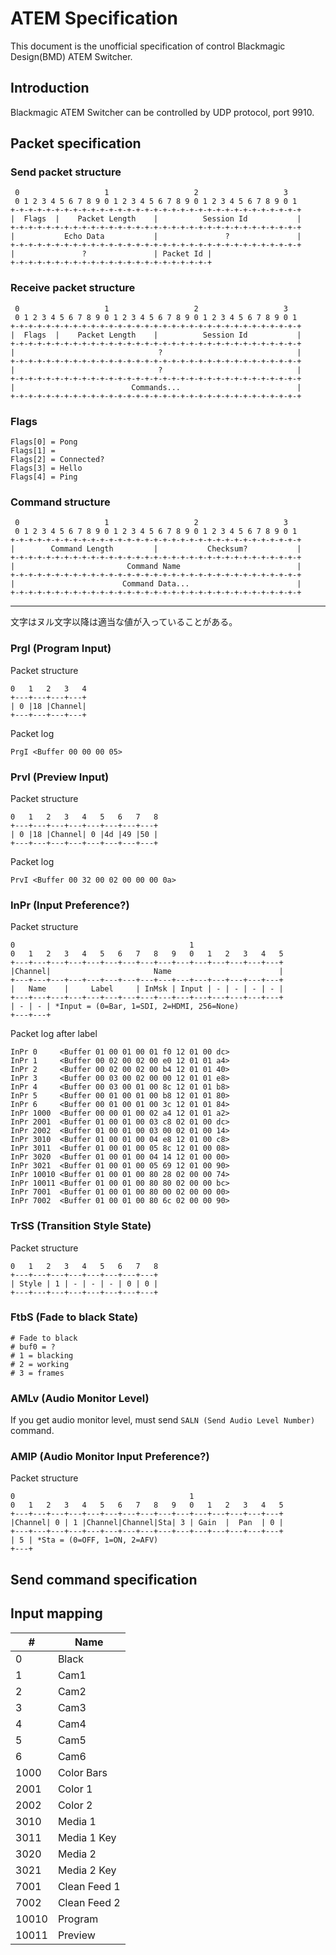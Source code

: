 ATEM Specification
========
This document is the unofficial specification of control Blackmagic Design(BMD) ATEM Switcher.

Introduction
--------
Blackmagic ATEM Switcher can be controlled by UDP protocol, port 9910.

Packet specification
--------

### Send packet structure
```
 0                   1                   2                   3
 0 1 2 3 4 5 6 7 8 9 0 1 2 3 4 5 6 7 8 9 0 1 2 3 4 5 6 7 8 9 0 1
+-+-+-+-+-+-+-+-+-+-+-+-+-+-+-+-+-+-+-+-+-+-+-+-+-+-+-+-+-+-+-+-+
|  Flags  |    Packet Length    |          Session Id           |
+-+-+-+-+-+-+-+-+-+-+-+-+-+-+-+-+-+-+-+-+-+-+-+-+-+-+-+-+-+-+-+-+
|           Echo Data           |               ?               |
+-+-+-+-+-+-+-+-+-+-+-+-+-+-+-+-+-+-+-+-+-+-+-+-+-+-+-+-+-+-+-+-+
|               ?               | Packet Id |
+-+-+-+-+-+-+-+-+-+-+-+-+-+-+-+-+-+-+-+-+-+-+
```

### Receive packet structure
```
 0                   1                   2                   3
 0 1 2 3 4 5 6 7 8 9 0 1 2 3 4 5 6 7 8 9 0 1 2 3 4 5 6 7 8 9 0 1
+-+-+-+-+-+-+-+-+-+-+-+-+-+-+-+-+-+-+-+-+-+-+-+-+-+-+-+-+-+-+-+-+
|  Flags  |    Packet Length    |          Session Id           |
+-+-+-+-+-+-+-+-+-+-+-+-+-+-+-+-+-+-+-+-+-+-+-+-+-+-+-+-+-+-+-+-+
|                                ?                              |
+-+-+-+-+-+-+-+-+-+-+-+-+-+-+-+-+-+-+-+-+-+-+-+-+-+-+-+-+-+-+-+-+
|                                ?                              |
+-+-+-+-+-+-+-+-+-+-+-+-+-+-+-+-+-+-+-+-+-+-+-+-+-+-+-+-+-+-+-+-+
|                          Commands...                          |
+-+-+-+-+-+-+-+-+-+-+-+-+-+-+-+-+-+-+-+-+-+-+-+-+-+-+-+-+-+-+-+-+
```

### Flags
```
Flags[0] = Pong
Flags[1] =
Flags[2] = Connected?
Flags[3] = Hello
Flags[4] = Ping
```

### Command structure
```
 0                   1                   2                   3
 0 1 2 3 4 5 6 7 8 9 0 1 2 3 4 5 6 7 8 9 0 1 2 3 4 5 6 7 8 9 0 1
+-+-+-+-+-+-+-+-+-+-+-+-+-+-+-+-+-+-+-+-+-+-+-+-+-+-+-+-+-+-+-+-+
|        Command Length         |           Checksum?           |
+-+-+-+-+-+-+-+-+-+-+-+-+-+-+-+-+-+-+-+-+-+-+-+-+-+-+-+-+-+-+-+-+
|                         Command Name                          |
+-+-+-+-+-+-+-+-+-+-+-+-+-+-+-+-+-+-+-+-+-+-+-+-+-+-+-+-+-+-+-+-+
|                        Command Data...                        |
+-+-+-+-+-+-+-+-+-+-+-+-+-+-+-+-+-+-+-+-+-+-+-+-+-+-+-+-+-+-+-+-+
```

----

文字はヌル文字以降は適当な値が入っていることがある。

### PrgI (Program Input)

Packet structure
```
0   1   2   3   4
+---+---+---+---+
| 0 |18 |Channel|
+---+---+---+---+
```

Packet log
```
PrgI <Buffer 00 00 00 05>
```

### PrvI (Preview Input)

Packet structure
```
0   1   2   3   4   5   6   7   8
+---+---+---+---+---+---+---+---+
| 0 |18 |Channel| 0 |4d |49 |50 |
+---+---+---+---+---+---+---+---+
```

Packet log
```
PrvI <Buffer 00 32 00 02 00 00 00 0a>
```

### InPr (Input Preference?)

Packet structure
```
0                                       1
0   1   2   3   4   5   6   7   8   9   0   1   2   3   4   5
+---+---+---+---+---+---+---+---+---+---+---+---+---+---+---+
|Channel|                       Name                        |
+---+---+---+---+---+---+---+---+---+---+---+---+---+---+---+
|   Name    |     Label     | InMsk | Input | - | - | - | - |
+---+---+---+---+---+---+---+---+---+---+---+---+---+---+---+
| - | - | *Input = (0=Bar, 1=SDI, 2=HDMI, 256=None)
+---+---+
```

Packet log after label
```
InPr 0     <Buffer 01 00 01 00 01 f0 12 01 00 dc>
InPr 1     <Buffer 00 02 00 02 00 e0 12 01 01 a4>
InPr 2     <Buffer 00 02 00 02 00 b4 12 01 01 40>
InPr 3     <Buffer 00 03 00 02 00 00 12 01 01 e8>
InPr 4     <Buffer 00 03 00 01 00 8c 12 01 01 b8>
InPr 5     <Buffer 00 01 00 01 00 b8 12 01 01 80>
InPr 6     <Buffer 00 01 00 01 00 3c 12 01 01 84>
InPr 1000  <Buffer 00 00 01 00 02 a4 12 01 01 a2>
InPr 2001  <Buffer 01 00 01 00 03 c8 02 01 00 dc>
InPr 2002  <Buffer 01 00 01 00 03 00 02 01 00 14>
InPr 3010  <Buffer 01 00 01 00 04 e8 12 01 00 c8>
InPr 3011  <Buffer 01 00 01 00 05 8c 12 01 00 08>
InPr 3020  <Buffer 01 00 01 00 04 14 12 01 00 00>
InPr 3021  <Buffer 01 00 01 00 05 69 12 01 00 90>
InPr 10010 <Buffer 01 00 01 00 80 28 02 00 00 74>
InPr 10011 <Buffer 01 00 01 00 80 80 02 00 00 bc>
InPr 7001  <Buffer 01 00 01 00 80 00 02 00 00 00>
InPr 7002  <Buffer 01 00 01 00 80 6c 02 00 00 90>
```

### TrSS (Transition Style State)

Packet structure
```
0   1   2   3   4   5   6   7   8
+---+---+---+---+---+---+---+---+
| Style | 1 | - | - | - | 0 | 0 |
+---+---+---+---+---+---+---+---+
```

### FtbS (Fade to black State)
```
# Fade to black
# buf0 = ?
# 1 = blacking
# 2 = working
# 3 = frames
```

### AMLv (Audio Monitor Level)
If you get audio monitor level, must send `SALN (Send Audio Level Number)` command.


### AMIP (Audio Monitor Input Preference?)

Packet structure
```
0                                       1
0   1   2   3   4   5   6   7   8   9   0   1   2   3   4   5
+---+---+---+---+---+---+---+---+---+---+---+---+---+---+---+
|Channel| 0 | 1 |Channel|Channel|Sta| 3 | Gain  |  Pan  | 0 |
+---+---+---+---+---+---+---+---+---+---+---+---+---+---+---+
| 5 | *Sta = (0=OFF, 1=ON, 2=AFV)
+---+
```

Send command specification
--------

## Input mapping
| #     | Name         |
| ----- | ------------ |
| 0     | Black        |
| 1     | Cam1         |
| 2     | Cam2         |
| 3     | Cam3         |
| 4     | Cam4         |
| 5     | Cam5         |
| 6     | Cam6         |
| 1000  | Color Bars   |
| 2001  | Color 1      |
| 2002  | Color 2      |
| 3010  | Media 1      |
| 3011  | Media 1 Key  |
| 3020  | Media 2      |
| 3021  | Media 2 Key  |
| 7001  | Clean Feed 1 |
| 7002  | Clean Feed 2 |
| 10010 | Program      |
| 10011 | Preview      |
